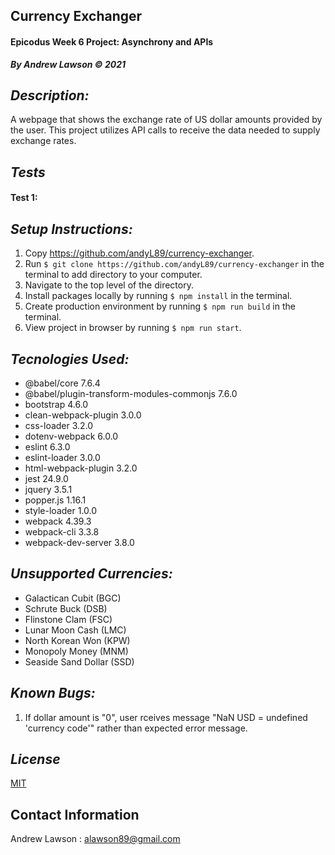 ## Currency Exchanger
#### Epicodus Week 6 Project: Asynchrony and APIs
***By Andrew Lawson © 2021***

## *Description:*
A webpage that shows the exchange rate of US dollar amounts provided by the user. This project utilizes API calls to receive the data needed to supply exchange rates.

## *Tests*
#### Test 1:


## *Setup Instructions:*
1. Copy https://github.com/andyL89/currency-exchanger.
2. Run `$ git clone https://github.com/andyL89/currency-exchanger` in the terminal to add directory to your computer.
3. Navigate to the top level of the directory.
4. Install packages locally by running `$ npm install` in the terminal.
5. Create production environment by running `$ npm run build` in the terminal.
6. View project in browser by running `$ npm run start`.

## *Tecnologies Used:*
* @babel/core 7.6.4
* @babel/plugin-transform-modules-commonjs 7.6.0
* bootstrap 4.6.0
* clean-webpack-plugin 3.0.0
* css-loader 3.2.0
* dotenv-webpack 6.0.0
* eslint 6.3.0
* eslint-loader 3.0.0
* html-webpack-plugin 3.2.0
* jest 24.9.0
* jquery 3.5.1
* popper.js 1.16.1
* style-loader 1.0.0
* webpack 4.39.3
* webpack-cli 3.3.8
* webpack-dev-server 3.8.0

## *Unsupported Currencies:*
* Galactican Cubit (BGC)
* Schrute Buck (DSB)
* Flinstone Clam (FSC)
* Lunar Moon Cash (LMC)
* North Korean Won (KPW)
* Monopoly Money (MNM)
* Seaside Sand Dollar (SSD)

## *Known Bugs:*
1. If dollar amount is "0", user rceives message "NaN USD = undefined 'currency code'" rather than expected error message.

## *License*

[MIT](LICENSE.txt)

## Contact Information

Andrew Lawson : alawson89@gmail.com